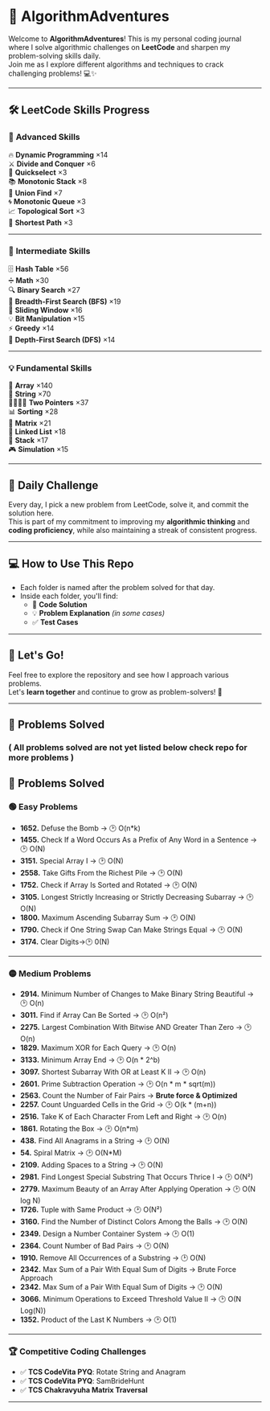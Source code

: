 # 🚀 AlgorithmAdventures

Welcome to **AlgorithmAdventures**! This is my personal coding journal where I solve algorithmic challenges on **LeetCode** and sharpen my problem-solving skills daily.  
Join me as I explore different algorithms and techniques to crack challenging problems! 💻✨

---

## 🛠️ LeetCode Skills Progress

### 🧠 **Advanced Skills**
🔥 **Dynamic Programming** ×14  
⚔️ **Divide and Conquer** ×6  
🎯 **Quickselect** ×3  
📚 **Monotonic Stack** ×8  
🧩 **Union Find** ×7  
🌀 **Monotonic Queue** ×3  
📈 **Topological Sort** ×3  
🚀 **Shortest Path** ×3

---

### 🎯 **Intermediate Skills**
🗄️ **Hash Table** ×56  
➗ **Math** ×30  
🔍 **Binary Search** ×27  
🌊 **Breadth-First Search (BFS)** ×19  
🎯 **Sliding Window** ×16  
💡 **Bit Manipulation** ×15  
⚡ **Greedy** ×14  
🌲 **Depth-First Search (DFS)** ×14

---

### 💡 **Fundamental Skills**
🧩 **Array** ×140  
📜 **String** ×70  
🏃‍♂️🏃‍♀️ **Two Pointers** ×37  
📊 **Sorting** ×28  
🧮 **Matrix** ×21  
🔗 **Linked List** ×18  
🥞 **Stack** ×17  
🎮 **Simulation** ×15

---

## 📅 **Daily Challenge**

Every day, I pick a new problem from LeetCode, solve it, and commit the solution here.  
This is part of my commitment to improving my **algorithmic thinking** and **coding proficiency**, while also maintaining a streak of consistent progress.


---

## 💻 **How to Use This Repo**

- Each folder is named after the problem solved for that day.
- Inside each folder, you'll find:
  - 📝 **Code Solution**
  - 💡 **Problem Explanation** *(in some cases)*
  - ✅ **Test Cases**

---

## 🚀 **Let's Go!**

Feel free to explore the repository and see how I approach various problems.  
Let's **learn together** and continue to grow as problem-solvers! 🌟

---

## 📜 **Problems Solved**
### ( All problems solved are not yet listed below check repo for more problems )

## 📜 Problems Solved

### 🟢 Easy Problems
- **1652.** Defuse the Bomb → 🕑 O(n*k)
- **1455.** Check If a Word Occurs As a Prefix of Any Word in a Sentence → 🕑 O(N)
- **3151.** Special Array I → 🕑 O(N)
- **2558.** Take Gifts From the Richest Pile → 🕑 O(N)
- **1752.** Check if Array Is Sorted and Rotated → 🕑 O(N)
- **3105.** Longest Strictly Increasing or Strictly Decreasing Subarray → 🕑 O(N)
- **1800.** Maximum Ascending Subarray Sum → 🕑 O(N)
- **1790.** Check if One String Swap Can Make Strings Equal → 🕑 O(N)
- **3174.** Clear Digits->🕑 0(N)

---

### 🟡 Medium Problems
- **2914.** Minimum Number of Changes to Make Binary String Beautiful → 🕑 O(n)
- **3011.** Find if Array Can Be Sorted → 🕑 O(n²)
- **2275.** Largest Combination With Bitwise AND Greater Than Zero → 🕑 O(n)
- **1829.** Maximum XOR for Each Query → 🕑 O(n)
- **3133.** Minimum Array End → 🕑 O(n * 2^b)
- **3097.** Shortest Subarray With OR at Least K II → 🕑 O(n)
- **2601.** Prime Subtraction Operation → 🕑 O(n * m * sqrt(m))
- **2563.** Count the Number of Fair Pairs → **Brute force & Optimized**
- **2257.** Count Unguarded Cells in the Grid → 🕑 O(k * (m+n))
- **2516.** Take K of Each Character From Left and Right → 🕑 O(n)
- **1861.** Rotating the Box → 🕑 O(n*m)
- **438.** Find All Anagrams in a String → 🕑 O(N)
- **54.** Spiral Matrix → 🕑 O(N*M)
- **2109.** Adding Spaces to a String → 🕑 O(N)
- **2981.** Find Longest Special Substring That Occurs Thrice I → 🕑 O(N²)
- **2779.** Maximum Beauty of an Array After Applying Operation → 🕑 O(N log N)
- **1726.** Tuple with Same Product → 🕑 O(N²)
- **3160.** Find the Number of Distinct Colors Among the Balls → 🕑 O(N)
- **2349.** Design a Number Container System → 🕑 O(1)
- **2364.** Count Number of Bad Pairs → 🕑 O(N)
- **1910.** Remove All Occurrences of a Substring → 🕑 O(N)
- **2342.** Max Sum of a Pair With Equal Sum of Digits → Brute Force Approach
- **2342.** Max Sum of a Pair With Equal Sum of Digits → 🕑 O(N)
- **3066.** Minimum Operations to Exceed Threshold Value II → 🕑 O(N Log(N))
- **1352.** Product of the Last K Numbers → 🕑 O(1)

---

### 🏆 Competitive Coding Challenges
- ✅ **TCS CodeVita PYQ**: Rotate String and Anagram
- ✅ **TCS CodeVita PYQ**: SamBrideHunt
- ✅ **TCS Chakravyuha Matrix Traversal**

---
